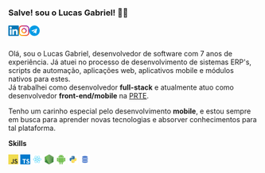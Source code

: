 ### Salve! sou o Lucas Gabriel! 👋🏼

<a href="https://www.linkedin.com/in/lg1992/" target="_blank">
  <img src="https://raw.githubusercontent.com/lucasGabrielDeAA/lucasGabrielDeAA/master/assets/linkedin.svg" width="21px"  alt="Lucas Gabriel | LinkedIn" align="left" />
</a>

<a href="https://www.instagram.com/lucasgabriel.aa/" target="_blank">
  <img src="https://raw.githubusercontent.com/lucasGabrielDeAA/lucasGabrielDeAA/master/assets/instagram.svg" width="21px"  alt="Lucas Gabriel | Instagram" align="left" />
</a>

<a href="https://telegram.me/lgTechnus" target="_blank">
  <img src="https://raw.githubusercontent.com/lucasGabrielDeAA/lucasGabrielDeAA/master/assets/telegram.svg" width="21px"  alt="Lucas Gabriel | Telegram" align="left" />
</a>

<br />
<br />

Olá, sou o Lucas Gabriel, desenvolvedor de software com 7 anos de experiência. Já atuei no processo de desenvolvimento de sistemas ERP's, scripts de automação, aplicações web, aplicativos mobile e módulos nativos para estes.<br />Já trabalhei como desenvolvedor **full-stack** e atualmente atuo como desenvolvedor **front-end/mobile** na [PRTE](https://prte.com.br/).

Tenho um carinho especial pelo desenvolvimento **mobile**, e estou sempre em busca para aprender novas tecnologias e absorver conhecimentos para tal plataforma.

**Skills**

<img height="20" src="https://raw.githubusercontent.com/lucasGabrielDeAA/lucasGabrielDeAA/master/assets/javascript.png">
<img height="20" src="https://raw.githubusercontent.com/lucasGabrielDeAA/lucasGabrielDeAA/master/assets/typescript.png">
<img height="20" src="https://raw.githubusercontent.com/lucasGabrielDeAA/lucasGabrielDeAA/master/assets/react.png">
<img height="20" src="https://raw.githubusercontent.com/lucasGabrielDeAA/lucasGabrielDeAA/master/assets/nodejs.png">
<img height="20" src="https://raw.githubusercontent.com/lucasGabrielDeAA/lucasGabrielDeAA/master/assets/android.png">
<img height="20" src="https://raw.githubusercontent.com/lucasGabrielDeAA/lucasGabrielDeAA/master/assets/python.png">
<img height="20" src="https://raw.githubusercontent.com/lucasGabrielDeAA/lucasGabrielDeAA/master/assets/sql.png">
